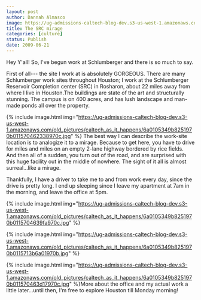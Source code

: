 ```yaml
---
layout: post
author: Dannah Almasco
image: https://ug-admissions-caltech-blog-dev.s3-us-west-1.amazonaws.com/old_pictures/caltech_as_it_happens/6a0105349b8251970b011570461927970c.jpg
title: The SRC mirage
categories: [culture]
status: Publish
date: 2009-06-21
---
```


Hey Y'all! So, I've begun work at Schlumberger and there is so much to say.

First of all--- the site I work at is absolutely GORGEOUS. There are many Schlumberger work sites throughout Houston; I work at the Schlumberger Reservoir Completion center (SRC) in Rosharon, about 22 miles away from where I live in Houston.The buildings are state of the art and structurally stunning. The campus is on 400 acres, and has lush landscape and man-made ponds all over the property. 


{% include image.html img="https://ug-admissions-caltech-blog-dev.s3-us-west-1.amazonaws.com/old_pictures/caltech_as_it_happens/6a0105349b8251970b011570462338970c.jpg" %}
The best way I can describe the work-site location is to analogize it to a mirage. Because to get here, you have to drive for miles and miles on an empty 2-lane highway bordered by rice fields. And then all of a sudden, you turn out of the road, and are surprised with this huge facility out in the middle of nowhere. The sight of it all is almost surreal...like a mirage.

Thankfully, I have a driver to take me to and from work every day, since the drive is pretty long. I end up sleeping since I leave my apartment at 7am in the morning, and leave the office at 5pm.


{% include image.html img="https://ug-admissions-caltech-blog-dev.s3-us-west-1.amazonaws.com/old_pictures/caltech_as_it_happens/6a0105349b8251970b0115704639fa970c.jpg" %}

{% include image.html img="https://ug-admissions-caltech-blog-dev.s3-us-west-1.amazonaws.com/old_pictures/caltech_as_it_happens/6a0105349b8251970b0115713b6a01970b.jpg" %}

{% include image.html img="https://ug-admissions-caltech-blog-dev.s3-us-west-1.amazonaws.com/old_pictures/caltech_as_it_happens/6a0105349b8251970b011570463d17970c.jpg" %}More about the office and my actual work a little later...until then, I'm free to explore Houston till Monday morning!

